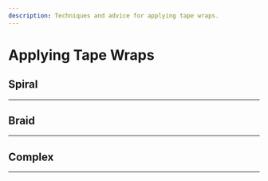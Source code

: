 ```yaml
---
description: Techniques and advice for applying tape wraps.
---
```


# Applying Tape Wraps

## Spiral



***

## Braid



***

## Complex



***
